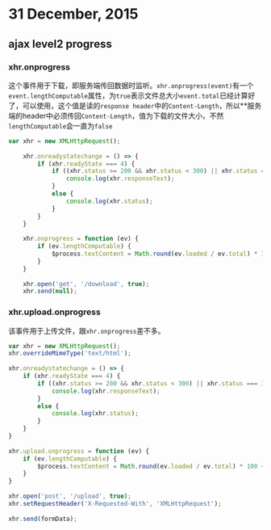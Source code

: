 # 31 December, 2015

## ajax level2 progress

### xhr.onprogress
这个事件用于下载，即服务端传回数据时监听。`xhr.onprogress(event)`有一个`event.lengthComputable`属性，为`true`表示文件总大小`event.total`已经计算好了，可以使用，这个值是读的`response header`中的`Content-Length`，所以**服务端的header中必须传回`Content-Length`，值为下载的文件大小，不然`lengthComputable`会一直为`false`

```js
var xhr = new XMLHttpRequest();
    
    xhr.onreadystatechange = () => {
        if (xhr.readyState === 4) {
            if ((xhr.status >= 200 && xhr.status < 300) || xhr.status === 304) {
                console.log(xhr.responseText);
            }
            else {
                console.log(xhr.status);
            }
        }
    }
    
    xhr.onprogress = function (ev) {
        if (ev.lengthComputable) {
            $process.textContent = Math.round(ev.loaded / ev.total) * 100 + '%';
        }
    }
    
    xhr.open('get', '/download', true);
    xhr.send(null);
```

### xhr.upload.onprogress
该事件用于上传文件，跟`xhr.onprogress`差不多。

```js
var xhr = new XMLHttpRequest();
xhr.overrideMimeType('text/html');
    
xhr.onreadystatechange = () => {
    if (xhr.readyState === 4) {
        if ((xhr.status >= 200 && xhr.status < 300) || xhr.status === 304) {
            console.log(xhr.responseText);
        }
        else {
            console.log(xhr.status);
        }
    }
}
    
xhr.upload.onprogress = function (ev) {
    if (ev.lengthComputable) {
        $process.textContent = Math.round(ev.loaded / ev.total) * 100 + '%';
    }
}
    
xhr.open('post', '/upload', true);
xhr.setRequestHeader('X-Requested-With', 'XMLHttpRequest');
    
xhr.send(formData);
```
